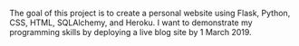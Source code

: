 The goal of this project is to create a personal website using Flask, Python, CSS, HTML, SQLAlchemy, and Heroku. I want to demonstrate my programming skills by deploying a live blog site by 1 March 2019.
